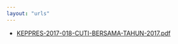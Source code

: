 ```yaml
---
layout: "urls"
---
```

* [KEPPRES-2017-018-CUTI-BERSAMA-TAHUN-2017.pdf](KEPPRES-2017-018-CUTI-BERSAMA-TAHUN-2017.pdf)
